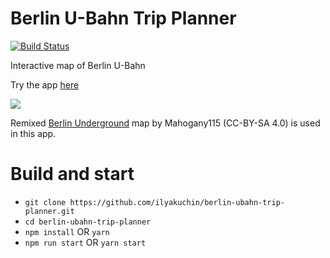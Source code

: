 # Berlin U-Bahn Trip Planner
[![Build Status](https://travis-ci.org/ilyakuchin/berlin-ubahn-trip-planner.svg?branch=master)](https://travis-ci.org/ilyakuchin/berlin-ubahn-trip-planner)

Interactive map of Berlin U-Bahn

Try the app [here](https://berlin-ubahn-trip-planner.herokuapp.com/)


![](berlin_ubahn_trip_planner_demo.gif)

Remixed [Berlin Underground](https://commons.wikimedia.org/wiki/File:Berlin_Underground.svg) map by Mahogany115 (CC-BY-SA 4.0) is used in this app.


# Build and start
* `git clone https://github.com/ilyakuchin/berlin-ubahn-trip-planner.git`
* `cd berlin-ubahn-trip-planner`
* `npm install` OR `yarn`
* `npm run start` OR `yarn start`
